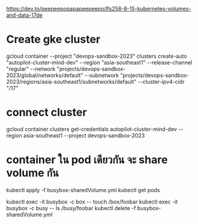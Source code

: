 https://dev.to/peepeepopapapeepeepo/lfs258-8-15-kubernetes-volumes-and-data-17de

# Create gke cluster
gcloud container --project "devops-sandbox-2023" clusters create-auto "autopilot-cluster-mind-dev" --region "asia-southeast1" --release-channel "regular" --network "projects/devops-sandbox-2023/global/networks/default" --subnetwork "projects/devops-sandbox-2023/regions/asia-southeast1/subnetworks/default" --cluster-ipv4-cidr "/17"

# connect cluster
gcloud container clusters get-credentials autopilot-cluster-mind-dev --region asia-southeast1 --project devops-sandbox-2023


#  container ใน pod เดียวกัน จะ share volume กัน
kubectl apply -f busybox-sharedVolume.yml
kubectl get pods

kubectl exec -it busybox -c box -- touch /box/foobar
kubectl exec -it busybox -c busy -- ls /busy/foobar
kubectl delete -f busybox-sharedVolume.yml